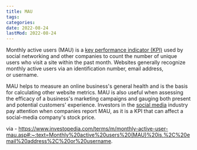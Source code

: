 ```yaml
---
title: MAU
tags:
categories:
date: 2022-08-24
lastMod: 2022-08-24
---
```

Monthly active users (MAU) is a [key performance indicator (KPI)](https://www.investopedia.com/terms/k/kpi.asp) used by social networking and other companies to count the number of unique users who visit a site within the past month. Websites generally recognize monthly active users via an identification number, email address, or username.

MAU helps to measure an online business's general health and is the basis for calculating other website metrics. MAU is also useful when assessing the efficacy of a business's marketing campaigns and gauging both present and potential customers' experience. Investors in the [social media](https://www.investopedia.com/terms/s/social-media.asp) industry pay attention when companies report MAU, as it is a KPI that can affect a social-media company's stock price.

via - https://www.investopedia.com/terms/m/monthly-active-user-mau.asp#:~:text=Monthly%20active%20users%20(MAU)%20is,%2C%20email%20address%2C%20or%20username.
